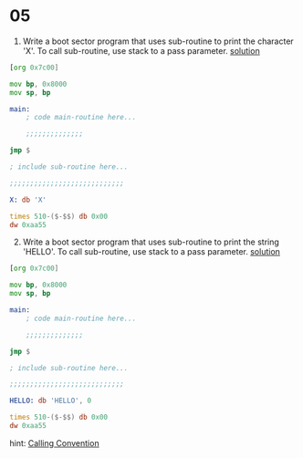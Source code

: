 # 05

1. Write a boot sector program that uses sub-routine to print the character 'X'. To call sub-routine, use stack to a pass parameter.
[solution](./function_char_main.asm)
```asm
[org 0x7c00]

mov bp, 0x8000
mov sp, bp

main:
    ; code main-routine here...

    ;;;;;;;;;;;;;;

jmp $

; include sub-routine here...

;;;;;;;;;;;;;;;;;;;;;;;;;;;;

X: db 'X'

times 510-($-$$) db 0x00
dw 0xaa55
```

2. Write a boot sector program that uses sub-routine to print the string 'HELLO'. To call sub-routine, use stack to a pass parameter.
[solution](./function_string_main.asm)
```asm
[org 0x7c00]

mov bp, 0x8000
mov sp, bp

main:
    ; code main-routine here...

    ;;;;;;;;;;;;;;

jmp $

; include sub-routine here...

;;;;;;;;;;;;;;;;;;;;;;;;;;;;

HELLO: db 'HELLO', 0

times 510-($-$$) db 0x00
dw 0xaa55
```

hint: [Calling Convention](https://www.cs.virginia.edu/~evans/cs216/guides/x86.html)